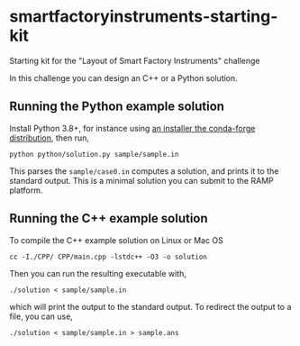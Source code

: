 # smartfactoryinstruments-starting-kit

Starting kit for the "Layout of Smart Factory Instruments" challenge

In this challenge you can design an C++ or a Python solution.

## Running the Python example solution

Install Python 3.8+, for instance using [an installer the conda-forge distribution](https://github.com/conda-forge/miniforge),
then run,
```
python python/solution.py sample/sample.in
```
This parses the `sample/case0.in` computes a solution, and prints it to the standard output.
This is a minimal solution you can submit to the RAMP platform. 

## Running the C++ example solution

To compile the C++ example solution on Linux or Mac OS
```
cc -I./CPP/ CPP/main.cpp -lstdc++ -O3 -o solution
```


Then you can run the resulting executable with,
```
./solution < sample/sample.in
```
which will print the output to the standard output. To redirect the output to a file, you can use,
```
./solution < sample/sample.in > sample.ans
```
